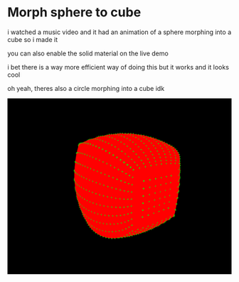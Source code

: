 # Morph sphere to cube

i watched a music video and it had an animation of a sphere morphing into a cube so i made it

you can also enable the solid material on the live demo

i bet there is a way more efficient way of doing this but it works and it looks cool

oh yeah, theres also a circle morphing into a cube idk

![alt text](https://raw.githubusercontent.com/hoch98/sphere2cube/refs/heads/main/demo.png)
